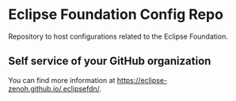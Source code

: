 # Eclipse Foundation Config Repo

Repository to host configurations related to the Eclipse Foundation.

## Self service of your GitHub organization

You can find more information at <https://eclipse-zenoh.github.io/.eclipsefdn/>.
